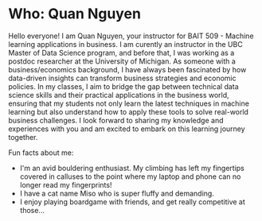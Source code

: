 # Who: Quan Nguyen

Hello everyone! I am Quan Nguyen, your instructor for BAIT 509 - Machine learning applications in business. I am curently an instructor in the UBC Master of Data Science program, and before that, I was working as a postdoc researcher at the University of Michigan. As someone with a business/economics background, I have always been fascinated by how data-driven insights can transform business strategies and economic policies. In my classes, I aim to bridge the gap between technical data science skills and their practical applications in the business world, ensuring that my students not only learn the latest techniques in machine learning but also understand how to apply these tools to solve real-world business challenges. I look forward to sharing my knowledge and experiences with you and am excited to embark on this learning journey together.

Fun facts about me:
- I'm an avid bouldering enthusiast. My climbing has left my fingertips covered in calluses to the point where my laptop and phone can no longer read my fingerprints! 
- I have a cat name Miso who is super fluffy and demanding. 
- I enjoy playing boardgame with friends, and get really competitive at those... 






